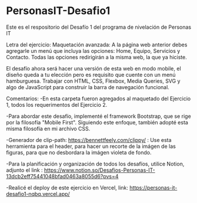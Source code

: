 # PersonasIT-Desafio1

Este es el respositorio del Desafío 1 del programa de nivelación de Personas IT

Letra del ejercicio:
Maquetación avanzada: A la página web anterior debes agregarle un menú que incluya las opciones: Home, Equipo, Servicios y Contacto. Todas las opciones redirigirán a la misma web, la que ya hiciste.

El desafío ahora será hacer una versión de esta web en modo mobile, el diseño queda a tu elección pero es requisito que cuente con un menú hamburguesa. Trabajar con HTML, CSS, Flexbox, Media Queries, SVG y algo de JavaScript para construir la barra de navegación funcional.

Comentarios:
-En esta carpeta fueron agregados al maquetado del Ejercicio 1, todos los requerimentos del Ejercicio 2.

-Para abordar este desafío, implementé el framework Bootstrap, que se rige por la filosofía "Mobile First". Siguiendo este enfoque, también adopté esta misma filosofía en mi archivo CSS.

-Generador de clip-path: https://bennettfeely.com/clippy/ : Use esta herramienta para el header, para hacer un recorte de la imágen de las figuras, para que no desbordara la imágen violeta de fondo.

-Para la planificación y organización de todos los desafíos, utilice Notion, adjunto el link : https://www.notion.so/Desafios-Personas-IT-13dcb2eff75441048bfad0463a8055d6?pvs=4

-Realicé el deploy de este ejercicio en Vercel, link: https://personas-it-desafio1-nqbq.vercel.app/
